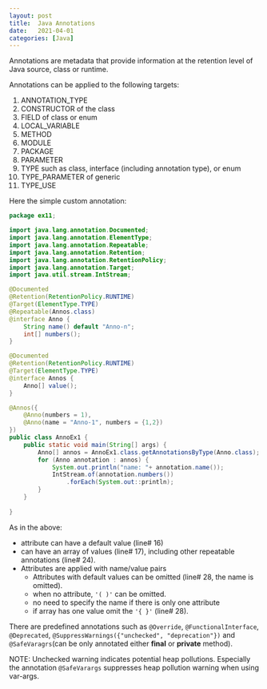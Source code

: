 ```yaml
---
layout: post
title:  Java Annotations
date:   2021-04-01
categories: [Java]
---
```


Annotations are metadata that provide information at the retention level of Java source, class or runtime.

<!--more-->

Annotations can be applied to the following targets:

1. ANNOTATION_TYPE
2. CONSTRUCTOR of the class
3. FIELD of class or enum
4. LOCAL_VARIABLE
5. METHOD
6. MODULE
7. PACKAGE
8. PARAMETER
9. TYPE such as class, interface (including annotation type), or enum
10. TYPE_PARAMETER of generic
11. TYPE_USE

Here the simple custom annotation:

```java
package ex11;

import java.lang.annotation.Documented;
import java.lang.annotation.ElementType;
import java.lang.annotation.Repeatable;
import java.lang.annotation.Retention;
import java.lang.annotation.RetentionPolicy;
import java.lang.annotation.Target;
import java.util.stream.IntStream;

@Documented
@Retention(RetentionPolicy.RUNTIME)
@Target(ElementType.TYPE)
@Repeatable(Annos.class)
@interface Anno {
    String name() default "Anno-n";
    int[] numbers();
}

@Documented
@Retention(RetentionPolicy.RUNTIME)
@Target(ElementType.TYPE)
@interface Annos {
    Anno[] value();
}

@Annos({
    @Anno(numbers = 1),
    @Anno(name = "Anno-1", numbers = {1,2})
})
public class AnnoEx1 {
    public static void main(String[] args) {
        Anno[] annos = AnnoEx1.class.getAnnotationsByType(Anno.class);
        for (Anno annotation : annos) {
            System.out.println("name: "+ annotation.name());
            IntStream.of(annotation.numbers())
                .forEach(System.out::println);
        }
    }
    
}
```

As in the above:

- attribute can have a default value (line# 16)
- can have an array of values (line# 17), including other repeatable annotations (line# 24).
- Attributes are applied with name/value pairs
    - Attributes with default values can be omitted (line# 28, the name is omitted).
    - when no attribute, `'( )'` can be omitted.
    - no need to specify the name if there is only one attribute
    - if array has one value omit the `'{ }'` (line# 28).

There are predefined annotations such as `@Override`, `@FunctionalInterface`, `@Deprecated`, `@SuppressWarnings({"unchecked", "deprecation"})` and `@SafeVaragrs`(can be only annotated either **final** or **private** method).

NOTE: Unchecked warning indicates potential heap pollutions. Especially the annotation `@SafeVarargs` suppresses heap pollution warning when using var-args.